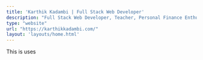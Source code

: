 ```yaml
---
title: 'Karthik Kadambi | Full Stack Web Developer'
description: "Full Stack Web Developer, Teacher, Personal Finance Enthusiast"
type: "website"
url: "https://karthikkadambi.com/"
layout: 'layouts/home.html'
---
```

This is uses